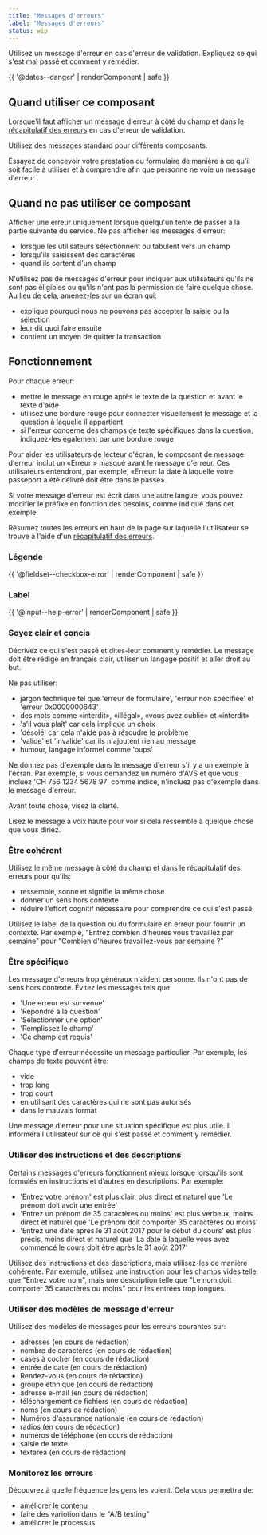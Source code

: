 ```yaml
---
title: "Messages d'erreurs"
label: "Messages d'erreurs"
status: wip
---
```


Utilisez un message d'erreur en cas d'erreur de validation. Expliquez ce qui s'est mal passé et comment y remédier.

{{ '@dates--danger' | renderComponent | safe }}

## Quand utiliser ce composant

Lorsque'il faut afficher un message d'erreur à côté du champ et dans le [récapitulatif des erreurs](error-summary/) en cas d'erreur de validation.

Utilisez des messages standard pour différents composants.

Essayez de concevoir votre prestation ou formulaire de manière à ce qu'il soit facile à utiliser et à comprendre afin que personne ne voie un message d'erreur .

## Quand ne pas utiliser ce composant

Afficher une erreur uniquement lorsque quelqu'un tente de passer à la partie suivante du service. Ne pas afficher les messages d'erreur:

- lorsque les utilisateurs sélectionnent ou tabulent vers un champ
- lorsqu'ils saisissent des caractères
- quand ils sortent d'un champ

N'utilisez pas de messages d'erreur pour indiquer aux utilisateurs qu'ils ne sont pas éligibles ou qu'ils n'ont pas la permission de faire quelque chose. Au lieu de cela, amenez-les sur un écran qui:

- explique pourquoi nous ne pouvons pas accepter la saisie ou la sélection
- leur dit quoi faire ensuite
- contient un moyen de quitter la transaction

## Fonctionnement

Pour chaque erreur:

- mettre le message en rouge après le texte de la question et avant le texte d'aide
- utilisez une bordure rouge pour connecter visuellement le message et la question à laquelle il appartient
- si l'erreur concerne des champs de texte spécifiques dans la question, indiquez-les également par une bordure rouge

Pour aider les utilisateurs de lecteur d'écran, le composant de message d'erreur inclut un «Erreur:» masqué avant le message d'erreur. Ces utilisateurs entendront, par exemple, «Erreur: la date à laquelle votre passeport a été délivré doit être dans le passé».

Si votre message d'erreur est écrit dans une autre langue, vous pouvez modifier le préfixe en fonction des besoins, comme indiqué dans cet exemple.

Résumez toutes les erreurs en haut de la page sur laquelle l'utilisateur se trouve à l'aide d'un [récapitulatif des erreurs](error-summary).

### Légende

{{ '@fieldset--checkbox-error' | renderComponent | safe }}

### Label

{{ '@input--help-error' | renderComponent | safe }}

### Soyez clair et concis

Décrivez ce qui s'est passé et dites-leur comment y remédier. Le message doit être rédigé en français clair, utiliser un langage positif et aller droit au but.

Ne pas utiliser:

- jargon technique tel que 'erreur de formulaire', 'erreur non spécifiée' et 'erreur 0x0000000643'
- des mots comme «interdit», «illégal», «vous avez oublié» et «interdit»
- 's'il vous plaît' car cela implique un choix
- 'désolé' car cela n'aide pas à résoudre le problème
- 'valide' et 'invalide' car ils n'ajoutent rien au message
- humour, langage informel comme 'oups' 

Ne donnez pas d'exemple dans le message d'erreur s'il y a un exemple à l'écran. Par exemple, si vous demandez un numéro d'AVS et que vous incluez 'CH 756 1234 5678 97' comme indice, n'incluez pas d'exemple dans le message d'erreur.

Avant toute chose, visez la clarté.

Lisez le message à voix haute pour voir si cela ressemble à quelque chose que vous diriez.

### Être cohérent

Utilisez le même message à côté du champ et dans le récapitulatif des erreurs pour qu'ils:

- ressemble, sonne et signifie la même chose
- donner un sens hors contexte
- réduire l'effort cognitif nécessaire pour comprendre ce qui s'est passé

Utilisez le label de la question ou du formulaire en erreur pour fournir un contexte. Par exemple, "Entrez combien d'heures vous travaillez par semaine" pour "Combien d'heures travaillez-vous par semaine ?"

### Être spécifique

Les message d'erreurs trop généraux n'aident personne. Ils n'ont pas de sens hors contexte. Évitez les messages tels que:

- 'Une erreur est survenue'
- 'Répondre à la question'
- 'Sélectionner une option'
- 'Remplissez le champ'
- 'Ce champ est requis'

Chaque type d'erreur nécessite un message particulier. Par exemple, les champs de texte peuvent être:

- vide
- trop long
- trop court
- en utilisant des caractères qui ne sont pas autorisés
- dans le mauvais format

Une message d'erreur pour une situation spécifique est plus utile. Il informera l'utilisateur sur ce qui s'est passé et comment y remédier.

### Utiliser des instructions et des descriptions

Certains messages d'erreurs fonctionnent mieux lorsque lorsqu'ils sont formulés en instructions et d’autres en descriptions. Par exemple:

- 'Entrez votre prénom' est plus clair, plus direct et naturel que 'Le prénom doit avoir une entrée'
- 'Entrez un prénom de 35 caractères ou moins' est plus verbeux, moins direct et naturel que 'Le prénom doit comporter 35 caractères ou moins'
- 'Entrez une date après le 31 août 2017 pour le début du cours' est plus précis, moins direct et naturel que 'La date à laquelle vous avez commencé le cours doit être après le 31 août 2017' 

Utilisez des instructions et des descriptions, mais utilisez-les de manière cohérente. Par exemple, utilisez une instruction pour les champs vides telle que "Entrez votre nom", mais une description telle que "Le nom doit comporter 35 caractères ou moins" pour les entrées trop longues. 

### Utiliser des modèles de message d'erreur

Utilisez des modèles de messages pour les erreurs courantes sur:

- adresses (en cours de rédaction)
- nombre de caractères (en cours de rédaction)
- cases à cocher (en cours de rédaction)
- entrée de date (en cours de rédaction)
- Rendez-vous (en cours de rédaction)
- groupe ethnique (en cours de rédaction)
- adresse e-mail (en cours de rédaction)
- téléchargement de fichiers (en cours de rédaction)
- noms (en cours de rédaction)
- Numéros d'assurance nationale (en cours de rédaction)
- radios (en cours de rédaction)
- numéros de téléphone (en cours de rédaction)
- saisie de texte
- textarea (en cours de rédaction)

### Monitorez les erreurs

Découvrez à quelle fréquence les gens les voient. Cela vous permettra de:

- améliorer le contenu
- faire des variotion dans le "A/B testing"
- améliorer le processus
